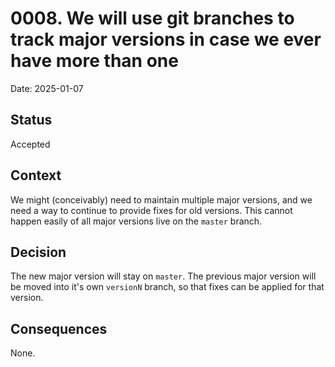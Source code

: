 # 0008. We will use git branches to track major versions in case we ever have more than one

Date: 2025-01-07

## Status

Accepted

## Context
We might (conceivably) need to maintain multiple major versions, and we need a
way to continue to provide fixes for old versions. This cannot happen easily of
all major versions live on the `master` branch.

## Decision
The new major version will stay on `master`. The previous major version will be
moved into it's own `versionN` branch, so that fixes can be applied for that
version.

## Consequences
None.
